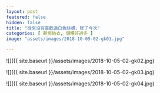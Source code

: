 ```yaml
---
layout: post
featured: false
hidden: false
title: "從來沒有喜歡過白色絲襪，除了今次"
categories: [ 新垣結衣, 儲糧好過冬 ]
image: "assets/images/2018-10-05-02-gk01.jpg"

---
```

![]({{ site.baseurl }}/assets/images/2018-10-05-02-gk02.jpg)

![]({{ site.baseurl }}/assets/images/2018-10-05-02-gk03.jpg)

![]({{ site.baseurl }}/assets/images/2018-10-05-02-gk04.jpg)
